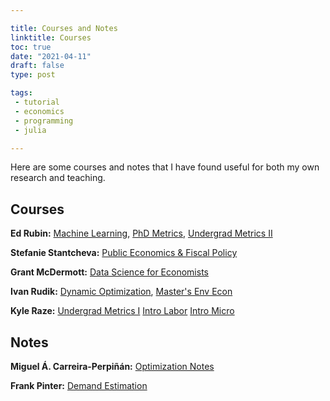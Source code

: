 ```yaml
---

title: Courses and Notes
linktitle: Courses
toc: true
date: "2021-04-11"
draft: false
type: post

tags:
 - tutorial
 - economics
 - programming
 - julia

---
```


Here are some courses and notes that I have found useful for both my own research and teaching.

## Courses

__Ed Rubin:__ [Machine Learning](https://github.com/edrubin/EC524W21), [PhD Metrics](https://github.com/edrubin/EC525S19), [Undergrad Metrics II](https://github.com/edrubin/EC421W21)

__Stefanie Stantcheva:__ [Public Economics & Fiscal Policy](https://scholar.harvard.edu/stantcheva/classes/ec2450b-public-economics-and-fiscal-policy)

__Grant McDermott:__ [Data Science for Economists](https://github.com/uo-ec607/lectures)

__Ivan Rudik:__  [Dynamic Optimization](https://github.com/AEM7130/), [Master's Env Econ](https://github.com/irudik/aem6510)

__Kyle Raze:__  [Undergrad Metrics I](https://github.com/kyleraze/EC320_Econometrics) [Intro Labor](https://github.com/kyleraze/EC350_Labor_Economics ) [Intro Micro](https://github.com/kyleraze/EC201_Microeconomics)

## Notes

__Miguel Á. Carreira-Perpiñán:__  [Optimization Notes](http://faculty.ucmerced.edu/mcarreira-perpinan/teaching/EECS260/lecture-notes.pdf)

__Frank Pinter:__ [Demand Estimation](https://www.frankpinter.com/demand/)


